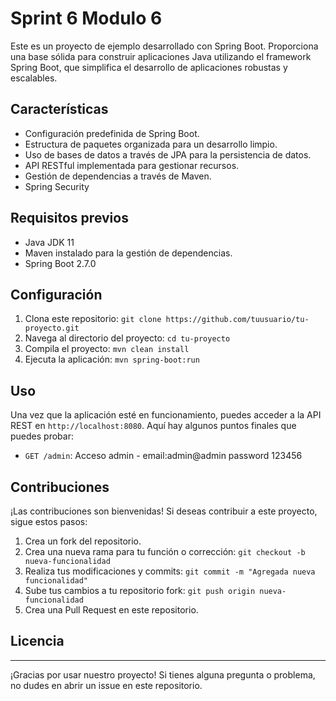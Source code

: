 # Sprint 6 Modulo 6
Este es un proyecto de ejemplo desarrollado con Spring Boot. Proporciona una base sólida para construir aplicaciones Java utilizando el framework Spring Boot, que simplifica el desarrollo de aplicaciones robustas y escalables.

## Características

- Configuración predefinida de Spring Boot.
- Estructura de paquetes organizada para un desarrollo limpio.
- Uso de bases de datos a través de JPA para la persistencia de datos.
- API RESTful implementada para gestionar recursos.
- Gestión de dependencias a través de Maven.
- Spring Security

## Requisitos previos

- Java JDK 11
- Maven instalado para la gestión de dependencias.
- Spring Boot 2.7.0

## Configuración

1. Clona este repositorio: `git clone https://github.com/tuusuario/tu-proyecto.git`
2. Navega al directorio del proyecto: `cd tu-proyecto`
3. Compila el proyecto: `mvn clean install`
4. Ejecuta la aplicación: `mvn spring-boot:run`

## Uso

Una vez que la aplicación esté en funcionamiento, puedes acceder a la API REST en `http://localhost:8080`. Aquí hay algunos puntos finales que puedes probar:

- `GET /admin`: Acceso admin - email:admin@admin password 123456 

## Contribuciones

¡Las contribuciones son bienvenidas! Si deseas contribuir a este proyecto, sigue estos pasos:

1. Crea un fork del repositorio.
2. Crea una nueva rama para tu función o corrección: `git checkout -b nueva-funcionalidad`
3. Realiza tus modificaciones y commits: `git commit -m "Agregada nueva funcionalidad"`
4. Sube tus cambios a tu repositorio fork: `git push origin nueva-funcionalidad`
5. Crea una Pull Request en este repositorio.

## Licencia


---

¡Gracias por usar nuestro proyecto! Si tienes alguna pregunta o problema, no dudes en abrir un issue en este repositorio.
